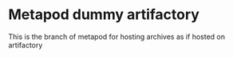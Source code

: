# Metapod dummy artifactory

This is the branch of metapod for hosting archives as if hosted on artifactory
